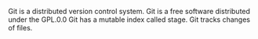 Git is a distributed  version control system.
Git is a free software distributed under the GPL.0.0
Git has a mutable index called stage.
Git tracks changes of files.

